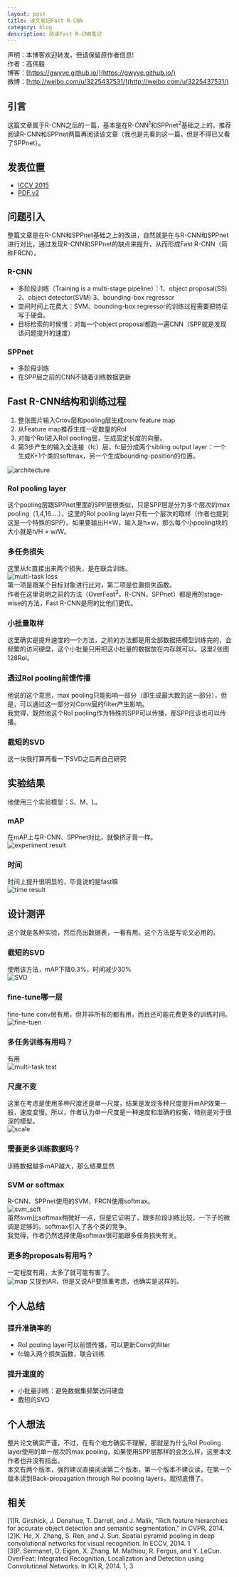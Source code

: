 ```yaml
---
layout: post
title: 读文笔记Fast R-CNN
category: blog
description: 阅读Fast R-CNN笔记
---
```





声明：本博客欢迎转发，但请保留原作者信息!      
作者：高伟毅       
博客：[https://gwyve.github.io/](https://gwyve.github.io/)    
微博：[http://weibo.com/u/3225437531/](http://weibo.com/u/3225437531/)    


## 引言

这篇文章属于R-CNN之后的一篇，基本是在R-CNN<sup>1</sup>和SPPnet<sup>2</sup>基础之上的，推荐阅读R-CNN和SPPnet两篇再阅读该文章（我也是先看的这一篇，但是不得已又看了SPPnet）。    

## 发表位置
- [ICCV 2015](http://www.cvpapers.com/iccv2015.html)   
- [PDF.v2](https://arxiv.org/pdf/1504.08083v2.pdf)

## 问题引入

整篇文章是在R-CNN和SPPnet基础之上的改进，自然就是在与R-CNN和SPPnet进行对比，通过发现R-CNN和SPPnet的缺点来提升，从而形成Fast R-CNN（简称FRCN）。
### R-CNN  
- 多阶段训练（Training is a multi-stage pipeline）：1、object proposal(SS) 2、object detector(SVM) 3、bounding-box regressor
- 空间时间上花费大：SVM、bounding-box regressor的训练过程需要把特征写于硬盘。
- 目标检索的时候慢：对每一个object proposal都跑一遍CNN（SPP就是发现该问题提升的速度）     

### SPPnet
- 多阶段训练
- 在SPP层之前的CNN不随着训练数据更新


## Fast R-CNN结构和训练过程
1. 整张图片输入Cnov层和pooling层生成conv feature map 
2. 从Feature map推荐生成一定数量的RoI     
3. 对每个RoI进入RoI pooling层，生成固定长度的向量。
4. 第3步产生的输入全连接（fc）层，fc层分成两个sibling output layer：一个生成K+1个类的softmax，另一个生成bounding-position的位置。

![architecture](/images/blog/2016-12-28/architecture.png)

### RoI pooling layer
这个pooling层跟SPPnet里面的SPP层很类似，只是SPP层是分为多个层次的max pooling（1,4,16....），这里的RoI pooling layer只有一个层次的取样（作者也提到这是一个特殊的SPP）。如果要输出H×W，输入是h×w，那么每个小pooling块的大小就是h/H × w/W。

### 多任务损失
这里从fc直接出来两个损失，是在联合训练。    
![multi-task loss](/images/blog/2016-12-28/multi-task-loss.png)   
第一项是跟某个目标对象进行比对，第二项是位置损失函数。     
作者在这里说明之前的方法（OverFeat<sup>3</sup>，R-CNN，SPPnet）都是用的stage-wise的方法，Fast R-CNN是用的比他们更优。

### 小批量取样
这里确实是提升速度的一个方法，之前的方法都是用全部数据把模型训练完的，会频繁的访问硬盘，这个小批量只用把这小批量的数据放在内存就可以。这里2张图128RoI。

### 透过RoI pooling前馈传播
他说的这个意思，max pooling只能影响一部分（即生成最大数的这一部分），但是，可以通过这一部分对Conv层的filter产生影响。    
我觉得，既然他这个RoI pooling作为特殊的SPP可以传播，那SPP应该也可以传播。

### 截短的SVD
这一块我打算再看一下SVD之后再自己研究

## 实验结果
他使用三个实验模型：S、M、L。

### mAP
在mAP上与R-CNN、SPPnet对比，就像挤牙膏一样。     
![experiment result](/images/blog/2016-12-28/experiment_result.png)

### 时间
时间上提升很明显的，毕竟说的是fast嘛    
![time result](/images/blog/2016-12-28/time_result.png)   

## 设计测评
这个就是各种实验，然后亮出数据表，一看有用。这个方法是写论文必用的。     
### 截短的SVD
使用该方法，mAP下降0.3%，时间减少30%     
![SVD](/images/blog/2016-12-28/SVD.png)

### fine-tune哪一层
fine-tune conv层有用，但并非所有的都有用，而且还可能花费更多的训练时间。     
![fine-tuen](/images/blog/2016-12-28/fine-tune.png)

### 多任务训练有用吗？
有用    
![multi-task test](/images/blog/2016-12-28/Multi-task_experiment.png)  

### 尺度不变
这里在考虑是使用多种尺度还是单一尺度，结果是发现多种尺度提升mAP效果一般，速度变慢。所以，作者认为单一尺度是一种速度和准确的权衡，特别是对于很深的模型。    
![scale](/images/blog/2016-12-28/scale.png)   

### 需要更多训练数据吗？
训练数据越多mAP越大，那么结果显然

### SVM or softmax
R-CNN、SPPnet使用的SVM，FRCN使用softmax。    
![svm_soft](/images/blog/2016-12-28/svm_softmax.png)      
虽然svm比softmax稍微好一点，但是它证明了，跟多阶段训练比较，一下子的微调是足够的。softmax引入了各个类的竞争。     
我觉得，作者仍然选择使用softmax很可能跟多任务损失有关。

### 更多的proposals有用吗？
一定程度有用，太多了就可能有害了。            
![map](/images/blog/2016-12-28/map_ap.png)
又提到AR，但是又说AP要慎重考虑，也确实是这样的。

## 个人总结

### 提升准确率的
- RoI pooling layer可以前馈传播，可以更新Conv的filter
- fc输入两个损失函数，联合训练

### 提升速度的
- 小批量训练：避免数据集频繁访问硬盘
- 截短的SVD

## 个人想法
整片论文确实严谨，不过，在有个地方确实不理解，那就是为什么RoI Pooling layer使用的单一层次的max pooling，如果使用SPP层那样的会怎么样，这里本文作者也并没有指出。     
本文有两个版本，强烈建议直接阅读第二个版本，第一个版本不建议读，在第一个版本读到Back-propagation through RoI pooling layers，就彻底懵了。


## 相关
[1]R. Girshick, J. Donahue, T. Darrell, and J. Malik, “Rich feature
hierarchies for accurate object detection and semantic segmentation,”
in CVPR, 2014.    
[2]K. He, X. Zhang, S. Ren, and J. Sun. Spatial pyramid pooling
in deep convolutional networks for visual recognition. In
ECCV, 2014. 1  
[3]P. Sermanet, D. Eigen, X. Zhang, M. Mathieu, R. Fergus,
and Y. LeCun. OverFeat: Integrated Recognition, Localization and Detection using Convolutional Networks. In ICLR, 2014. 1, 3        
              